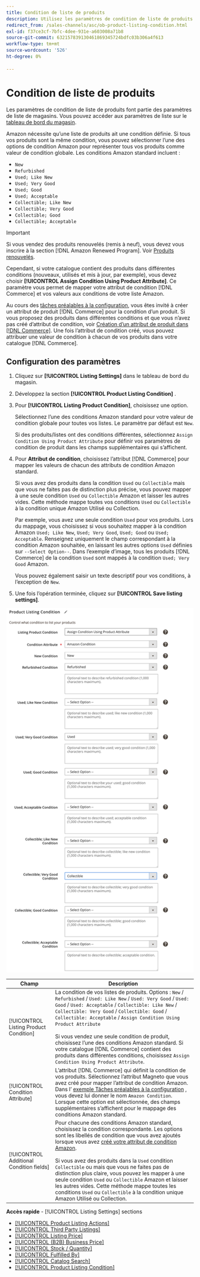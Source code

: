 ```yaml
---
title: Condition de liste de produits
description: Utilisez les paramètres de condition de liste de produits pour mapper vos produits Commerce à une condition de produit Amazon, telle que "Nouveau" ou "Mise à jour".
redirect_from: /sales-channels/asc/ob-product-listing-condition.html
exl-id: f37ce3cf-7bfc-4dee-931e-a603008a71b8
source-git-commit: 632157839130461869345724bdfc03b306a4f613
workflow-type: tm+mt
source-wordcount: '526'
ht-degree: 0%

---
```


# Condition de liste de produits

Les paramètres de condition de liste de produits font partie des paramètres de liste de magasins. Vous pouvez accéder aux paramètres de liste sur le [tableau de bord du magasin](./amazon-store-dashboard.md).

Amazon nécessite qu’une liste de produits ait une condition définie. Si tous vos produits sont la même condition, vous pouvez sélectionner l’une des options de condition Amazon pour représenter tous vos produits comme valeur de condition globale. Les conditions Amazon standard incluent :

- `New`
- `Refurbished`
- `Used; Like New`
- `Used; Very Good`
- `Used; Good`
- `Used; Acceptable`
- `Collectible; Like New`
- `Collectible; Very Good`
- `Collectible; Good`
- `Collectible; Acceptable`

>[!IMPORTANT]
>
>Si vous vendez des produits renouvelés (remis à neuf), vous devez vous inscrire à la section [!DNL Amazon Renewed Program]. Voir [Produits renouvelés](./renewed-products.md).

Cependant, si votre catalogue contient des produits dans différentes conditions (nouveaux, utilisés et mis à jour, par exemple), vous devez choisir **[!UICONTROL Assign Condition Using Product Attribute]**. Ce paramètre vous permet de mapper votre attribut de condition [!DNL Commerce] et vos valeurs aux conditions de votre liste Amazon.

Au cours des [tâches préalables à la configuration](./amazon-pre-setup-tasks.md), vous êtes invité à créer un attribut de produit [!DNL Commerce] pour la condition d’un produit. Si vous proposez des produits dans différentes conditions et que vous n’avez pas créé d’attribut de condition, voir [Création d’un attribut de produit dans [!DNL Commerce]](./ob-creating-magento-attributes.md). Une fois l’attribut de condition créé, vous pouvez attribuer une valeur de condition à chacun de vos produits dans votre catalogue [!DNL Commerce].

## Configuration des paramètres

1. Cliquez sur **[!UICONTROL Listing Settings]** dans le tableau de bord du magasin.

1. Développez la section **[!UICONTROL Product Listing Condition]** .

1. Pour **[!UICONTROL Listing Product Condition]**, choisissez une option.

   Sélectionnez l’une des conditions Amazon standard pour votre valeur de condition globale pour toutes vos listes. Le paramètre par défaut est `New`.

   Si des produits/listes ont des conditions différentes, sélectionnez `Assign Condition Using Product Attribute` pour définir vos paramètres de condition de produit dans les champs supplémentaires qui s’affichent.

1. Pour **Attribut de condition**, choisissez l’attribut [!DNL Commerce] pour mapper les valeurs de chacun des attributs de condition Amazon standard.

   Si vous avez des produits dans la condition `Used` ou `Collectible` mais que vous ne faites pas de distinction plus précise, vous pouvez mapper à une seule condition `Used` ou `Collectible` Amazon et laisser les autres vides. Cette méthode mappe toutes vos conditions `Used` ou `Collectible` à la condition unique Amazon Utilisé ou Collection.

   Par exemple, vous avez une seule condition `Used` pour vos produits. Lors du mappage, vous choisissez si vous souhaitez mapper à la condition Amazon `Used; Like New`, `Used; Very Good`, `Used; Good` ou `Used; Acceptable`. Renseignez uniquement le champ correspondant à la condition Amazon souhaitée, en laissant les autres options `Used` définies sur `--Select Option--`. Dans l’exemple d’image, tous les produits [!DNL Commerce] de la condition `Used` sont mappés à la condition `Used; Very Good` Amazon.

   Vous pouvez également saisir un texte descriptif pour vos conditions, à l’exception de `New`.

1. Une fois l’opération terminée, cliquez sur **[!UICONTROL Save listing settings]**.

![Condition de liste de produits](assets/amazon-product-listing-condition.png)

| Champ | Description |
|---|---|
| [!UICONTROL Listing Product Condition] | La condition de vos listes de produits. Options : `New` / `Refurbished` / `Used: Like New` / `Used: Very Good` / `Used: Good` / `Used: Acceptable` / `Collectible: Like New` / `Collectible: Very Good` / `Collectible: Good` / `Collectible: Acceptable` / `Assign Condition Using Product Attribute`<br><br>Si vous vendez une seule condition de produit, choisissez l’une des conditions Amazon standard. Si votre catalogue [!DNL Commerce] contient des produits dans différentes conditions, choisissez `Assign Condition Using Product Attribute`. |
| [!UICONTROL Condition Attribute] | L’attribut [!DNL Commerce] qui définit la condition de vos produits. Sélectionnez l’attribut Magneto que vous avez créé pour mapper l’attribut de condition Amazon. Dans l’ [exemple Tâches préalables à la configuration](./ob-creating-magento-attributes.md) , vous devez lui donner le nom `Amazon Condition`. Lorsque cette option est sélectionnée, des champs supplémentaires s’affichent pour le mappage des conditions Amazon standard. |
| [!UICONTROL Additional Condition fields] | Pour chacune des conditions Amazon standard, choisissez la condition correspondante. Les options sont les libellés de condition que vous avez ajoutés lorsque vous avez [créé votre attribut de condition Amazon](./ob-creating-magento-attributes.md).<br><br>Si vous avez des produits dans la  `Used` condition  `Collectible` ou mais que vous ne faites pas de distinction plus claire, vous pouvez les mapper à une seule condition  `Used` ou  `Collectible` Amazon et laisser les autres vides. Cette méthode mappe toutes les conditions `Used` ou `Collectible` à la condition unique Amazon Utilisé ou Collection. |

**Accès rapide**  -  [!UICONTROL Listing Settings] sections

- [[!UICONTROL Product Listing Actions]](./product-listing-actions.md)
- [[!UICONTROL Third Party Listings]](./third-party-listing-settings.md)
- [[!UICONTROL Listing Price]](./listing-price.md)
- [[!UICONTROL (B2B) Business Price]](./business-pricing.md)
- [[!UICONTROL Stock / Quantity]](./stock-quantity.md)
- [[!UICONTROL Fulfilled By]](./fulfilled-by.md)
- [[!UICONTROL Catalog Search]](./catalog-search.md)
- [[!UICONTROL Product Listing Condition]](./product-listing-condition.md)
